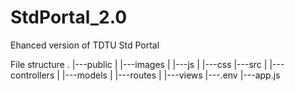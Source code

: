 # StdPortal_2.0
Ehanced version of TDTU Std Portal


File structure
.
|---public
|   |---images
|   |---js
|   |---css
|---src
|   |---controllers
|   |---models
|   |---routes
|   |---views
|---.env
|---app.js
